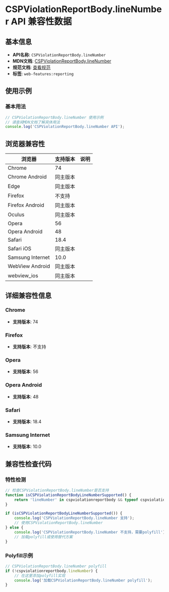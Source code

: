 # CSPViolationReportBody.lineNumber API 兼容性数据

## 基本信息

- **API名称**: `CSPViolationReportBody.lineNumber`
- **MDN文档**: [CSPViolationReportBody.lineNumber](https://developer.mozilla.org/docs/Web/API/CSPViolationReportBody/lineNumber)
- **规范文档**: [查看规范](https://w3c.github.io/webappsec-csp/#dom-cspviolationreportbody-linenumber)
- **标签**: `web-features:reporting`

## 使用示例

### 基本用法

```javascript
// CSPViolationReportBody.lineNumber 使用示例
// 请查阅MDN文档了解具体用法
console.log('CSPViolationReportBody.lineNumber API');
```

## 浏览器兼容性

| 浏览器 | 支持版本 | 说明 |
|--------|----------|------|
| Chrome | 74 |  |
| Chrome Android | 同主版本 |  |
| Edge | 同主版本 |  |
| Firefox | 不支持 |  |
| Firefox Android | 同主版本 |  |
| Oculus | 同主版本 |  |
| Opera | 56 |  |
| Opera Android | 48 |  |
| Safari | 18.4 |  |
| Safari iOS | 同主版本 |  |
| Samsung Internet | 10.0 |  |
| WebView Android | 同主版本 |  |
| webview_ios | 同主版本 |  |

## 详细兼容性信息

### Chrome

- **支持版本**: 74

### Firefox

- **支持版本**: 不支持

### Opera

- **支持版本**: 56

### Opera Android

- **支持版本**: 48

### Safari

- **支持版本**: 18.4

### Samsung Internet

- **支持版本**: 10.0

## 兼容性检查代码

### 特性检测

```javascript
// 检查CSPViolationReportBody.lineNumber是否支持
function isCSPViolationReportBodyLineNumberSupported() {
    return 'lineNumber' in cspviolationreportbody && typeof cspviolationreportbody.lineNumber === 'function';
}

if (isCSPViolationReportBodyLineNumberSupported()) {
    console.log('CSPViolationReportBody.lineNumber 支持');
    // 使用CSPViolationReportBody.lineNumber
} else {
    console.log('CSPViolationReportBody.lineNumber 不支持，需要polyfill');
    // 加载polyfill或使用替代方案
}
```

### Polyfill示例

```javascript
// CSPViolationReportBody.lineNumber polyfill
if (!cspviolationreportbody.lineNumber) {
    // 在这里添加polyfill实现
    console.log('加载CSPViolationReportBody.lineNumber polyfill');
}
```

